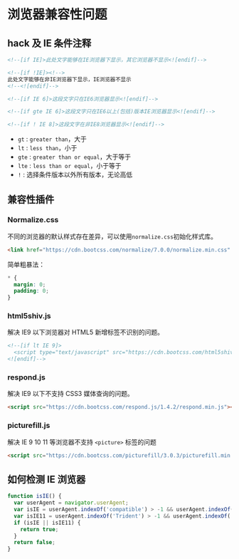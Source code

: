 # 浏览器兼容性问题

## hack 及 IE 条件注释

```html
<!--[if IE]>此处文字能够在IE浏览器下显示，其它浏览器不显示<![endif]-->
```

```html
<!--[if !IE]><!-->
此处文字能够在非IE浏览器下显示，IE浏览器不显示
<!--<![endif]-->
```

```html
<!--[if IE 6]>这段文字只在IE6浏览器显示<![endif]-->
```

```html
<!--[if gte IE 6]>这段文字只在IE6以上(包括)版本IE浏览器显示<![endif]-->
```

```html
<!--[if ! IE 8]>这段文字在非IE8浏览器显示<![endif]-->
```

- `gt` : `greater than`，大于
- `lt` : `less than`，小于
- `gte` : `greater than or equal`，大于等于
- `lte` : `less than or equal`，小于等于
- `!` : 选择条件版本以外所有版本，无论高低

## 兼容性插件

### Normalize.css

不同的浏览器的默认样式存在差异，可以使用`normalize.css`初始化样式库。

```html
<link href="https://cdn.bootcss.com/normalize/7.0.0/normalize.min.css" rel="stylesheet" />
```

简单粗暴法：

```css
* {
  margin: 0;
  padding: 0;
}
```

### html5shiv.js

解决 IE9 以下浏览器对 HTML5 新增标签不识别的问题。

```html
<!--[if lt IE 9]>
  <script type="text/javascript" src="https://cdn.bootcss.com/html5shiv/3.7.3/html5shiv.min.js"></script>
<![endif]-->
```

### respond.js

解决 IE9 以下不支持 CSS3 媒体查询的问题。

```html
<script src="https://cdn.bootcss.com/respond.js/1.4.2/respond.min.js"></script>
```

### picturefill.js

解决 IE 9 10 11 等浏览器不支持 `<picture>` 标签的问题

```html
<script src="https://cdn.bootcss.com/picturefill/3.0.3/picturefill.min.js"></script>
```

## 如何检测 IE 浏览器

```js
function isIE() {
  var userAgent = navigator.userAgent;
  var isIE = userAgent.indexOf('compatible') > -1 && userAgent.indexOf('MSIE') > -1;
  var isIE11 = userAgent.indexOf('Trident') > -1 && userAgent.indexOf('rv:11.0') > -1;
  if (isIE || isIE11) {
    return true;
  }
  return false;
}
```
